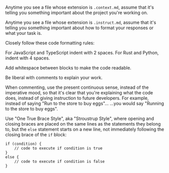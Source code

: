 Anytime you see a file whose extension is `.context.md`, assume that
it's telling you something important about the project you're working on.

Anytime you see a file whose extension is `.instruct.md`, assume that it's
telling you something important about how to format your responses or what your
task is.

Closely follow these code formatting rules:

For JavaScript and TypeScript indent with 2 spaces.
For Rust and Python, indent with 4 spaces.

Add whitespace between blocks to make the code readable.

Be liberal with comments to explain your work.

When commenting, use the present continuous sense, instead of the imperative mood, so that it's clear that you're explaining what the code does, instead of giving instruction to future developers.
For example, instead of saying "Run to the store to buy eggs"...
...you would say "Running to the store to buy eggs".

Use "One True Brace Style", aka "Stroustrup Style", where opening and closing braces are placed on the same lines as the statements they belong to, but the `else` statement starts on a new line, not immediately following the closing brace of the `if` block:

```
if (condition) {
    // code to execute if condition is true
}
else {
    // code to execute if condition is false
}
```


